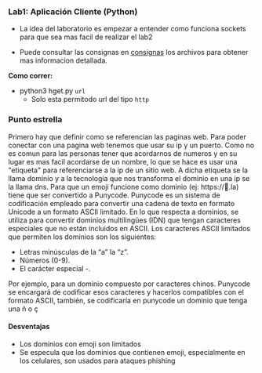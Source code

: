 ### Lab1: Aplicación Cliente (Python)

- La idea del laboratorio es empezar a entender como funciona sockets para que sea mas facil de realizar el lab2

- Puede consultar las consignas en [consignas](lab1-enunciado.pdf) los archivos para obtener mas informacion detallada. 

**Como correr:**
- python3 hget.py `url`
    - Solo esta permitodo url del tipo `http`

### Punto estrella
Primero hay que definir como se referencian las paginas web. Para poder conectar con una pagina web tenemos que usar su ip y un puerto. Como no es comun para las personas tener que acordarnos de numeros y en su lugar es mas facil acordarse de un nombre, lo que se hace es usar una "etiqueta" para referenciarse a la ip de un sitio web. A dicha etiqueta se la llama dominio y a la tecnologia que nos transforma el dominio en una ip se la llama dns.
Para que un emoji funcione como dominio (ej: https://💩.la) tiene que ser convertido a Punycode.   Punycode es un sistema de codificación empleado para convertir una cadena de texto en formato  Unicode a un formato ASCII limitado. En lo que respecta a dominios, se utiliza para convertir dominios multilingües (IDN) que tengan caracteres especiales que no están incluidos en ASCII.
Los caracteres ASCII limitados que permiten los dominios son los siguientes:
-   Letras minúsculas de la “a” la “z”.
-   Números (0-9).
-   El carácter especial -.

Por ejemplo, para un dominio compuesto por caracteres chinos.  Punycode se encargará de codificar esos caracteres y hacerlos compatibles con el formato ASCII, también, se codificaría en punycode un dominio que tenga una ñ o ç


#### Desventajas 

- Los dominios con emoji son limitados
- Se especula que los dominios que contienen emoji, especialmente en los celulares, son usados para ataques phishing
